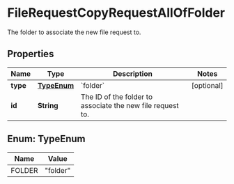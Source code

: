 

# FileRequestCopyRequestAllOfFolder

The folder to associate the new file request to.

## Properties

| Name | Type | Description | Notes |
|------------ | ------------- | ------------- | -------------|
|**type** | [**TypeEnum**](#TypeEnum) | &#x60;folder&#x60; |  [optional] |
|**id** | **String** | The ID of the folder to associate the new file request to. |  |



## Enum: TypeEnum

| Name | Value |
|---- | -----|
| FOLDER | &quot;folder&quot; |



